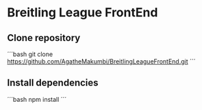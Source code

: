 # Breitling League FrontEnd

## Clone repository
´´´bash
git clone https://github.com/AgatheMakumbi/BreitlingLeagueFrontEnd.git
´´´
## Install dependencies
´´´bash
npm install
´´´